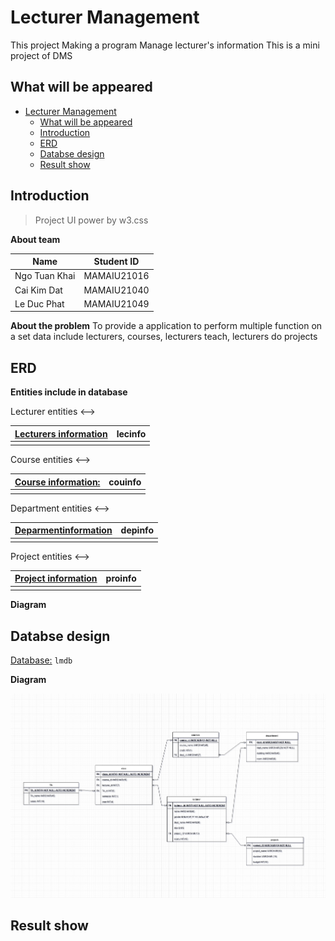 # Lecturer Management
<!-- Add a IU pic there -->

<!-- Preface -->
This project Making a program Manage lecturer's information
</sub> This is a mini project of DMS </sub>

<!-- Map of content -->
## What will be appeared
- [Lecturer Management](#lecturer-management)
  - [What will be appeared](#what-will-be-appeared)
  - [Introduction](#introduction)
  - [ERD](#erd)
  - [Databse design](#databse-design)
  - [Result show](#result-show)

## Introduction

> Project UI power by w3.css

**About team**

|Name|Student ID|
|-|-|
|Ngo Tuan Khai|MAMAIU21016|
|Cai Kim Dat|MAMAIU21040|
|Le Duc Phat|MAMAIU21049|

**About the problem**
To provide a application to perform multiple function on a set data include lecturers, courses, lecturers teach, lecturers do projects

## ERD

**Entities include in database**

<!--> Lecturer entities <-->
|<u>Lecturers information</u>|lecinfo|
|-|-|
||||

<!--> Course entities <-->
|<u>Course information:</u>|couinfo|
|-|-|
|||

<!--> Department entities <-->
|<u>Deparmentinformation</u>|depinfo|
|-|-|
|||

<!--> Project entities <-->
|<u>Project information</u>|proinfo|
|-|-|
|||

**Diagram**

## Databse design

<u>Database:</u> ```lmdb```

**Diagram**

![This a drap diagram NOT the result](./Illustration/ERD_DBS.drawio.png)

## Result show

